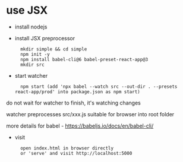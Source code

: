 
# use JSX

- install nodejs

- install JSX preprocessor

        mkdir simple && cd simple
        npm init -y
        npm install babel-cli@6 babel-preset-react-app@3
        mkdir src

- start watcher

        npm start (add 'npx babel --watch src --out-dir . --presets react-app/prod' into package.json as npm start)

do not wait for watcher to finish, it's watching changes

watcher preprocesses src/xxx.js suitable for browser into root folder

more details for babel - https://babeljs.io/docs/en/babel-cli/

- visit

        open index.html in browser directly
        or 'serve' and visit http://localhost:5000